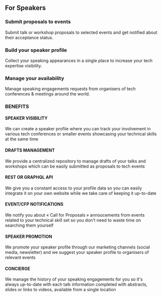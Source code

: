 ## For Speakers

### Submit proposals to events

Submit talk or workshop proposals to selected events and get notified about their acceptance status.

### Build your speaker profile

Collect your speaking appearances in a single place to increase your tech expertise visibility.

### Manage your availability

Manage speaking engagements requests from organisers of tech conferences & meetings around the world.

### BENEFITS
#### SPEAKER VISIBILITY

We can create a speaker profile where you can track your involvement in various tech conferences or smaller events showcasing your technical skills at the same time 

#### DRAFTS MANAGEMENT

We provide a centralized repository to manage drafts of your talks and workshops which can be easily submitted as proposals to tech events 

#### REST OR GRAPHQL API

We give you a constant access to your profile data so you can easily integrate it on your own website while we take care of keeping it up-to-date

#### EVENT/CFP NOTIFICATIONS

We notify you about « Call for Proposals » annoucements from events related to your technical skill set so you don't need to waste time on searching them yourself 

#### SPEAKER PROMOTION

We promote your speaker profile through our marketing channels (social media, newsletter) and we suggest your speaker profile to organisers of relevant events

#### CONCIERGE

We manage the history of your speaking engagements for you so it's always up-to-date with each talk information completed with abstracts, slides or links to videos, available from a single location
